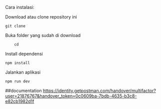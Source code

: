 Cara instalasi:

Download atau clone repository ini

    git clone

Buka folder yang sudah di download

        cd

Install dependensi

    npm install

Jalankan aplikasi

    npm run dev

##documentation
https://identity.getpostman.com/handover/multifactor?user=21876767&handover_token=0c0609ba-7bdb-4635-b3c8-e82cb1982d1f
